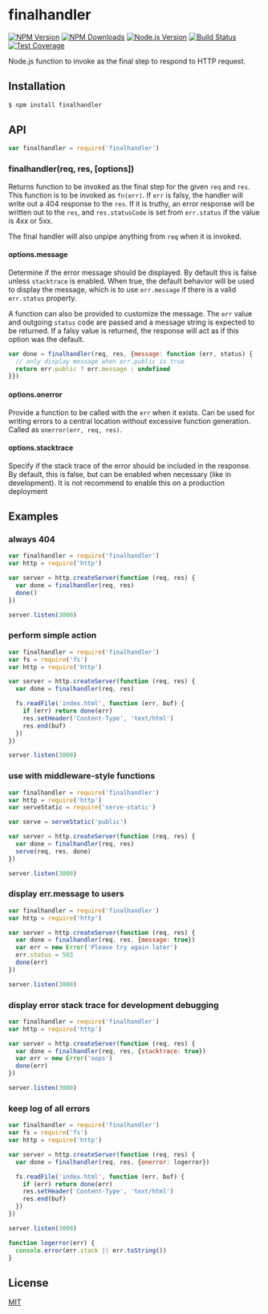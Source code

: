 # finalhandler

[![NPM Version][npm-image]][npm-url]
[![NPM Downloads][downloads-image]][downloads-url]
[![Node.js Version][node-image]][node-url]
[![Build Status][travis-image]][travis-url]
[![Test Coverage][coveralls-image]][coveralls-url]

Node.js function to invoke as the final step to respond to HTTP request.

## Installation

```sh
$ npm install finalhandler
```

## API

```js
var finalhandler = require('finalhandler')
```

### finalhandler(req, res, [options])

Returns function to be invoked as the final step for the given `req` and `res`.
This function is to be invoked as `fn(err)`. If `err` is falsy, the handler will
write out a 404 response to the `res`. If it is truthy, an error response will
be written out to the `res`, and `res.statusCode` is set from `err.status` if the
value is 4xx or 5xx.

The final handler will also unpipe anything from `req` when it is invoked.

#### options.message

Determine if the error message should be displayed. By default this is false unless
`stacktrace` is enabled. When true, the default behavior will be used to display
the message, which is to use `err.message` if there is a valid `err.status` property.

A function can also be provided to customize the message. The `err` value and outgoing
`status` code are passed and a message string is expected to be returned. If a falsy
value is returned, the response will act as if this option was the default.

```js
var done = finalhandler(req, res, {message: function (err, status) {
  // only display message when err.public is true
  return err.public ? err.message : undefined
}})
```

#### options.onerror

Provide a function to be called with the `err` when it exists. Can be used for
writing errors to a central location without excessive function generation. Called
as `onerror(err, req, res)`.

#### options.stacktrace

Specify if the stack trace of the error should be included in the response. By
default, this is false, but can be enabled when necessary (like in development).
It is not recommend to enable this on a production deployment

## Examples

### always 404

```js
var finalhandler = require('finalhandler')
var http = require('http')

var server = http.createServer(function (req, res) {
  var done = finalhandler(req, res)
  done()
})

server.listen(3000)
```

### perform simple action

```js
var finalhandler = require('finalhandler')
var fs = require('fs')
var http = require('http')

var server = http.createServer(function (req, res) {
  var done = finalhandler(req, res)

  fs.readFile('index.html', function (err, buf) {
    if (err) return done(err)
    res.setHeader('Content-Type', 'text/html')
    res.end(buf)
  })
})

server.listen(3000)
```

### use with middleware-style functions

```js
var finalhandler = require('finalhandler')
var http = require('http')
var serveStatic = require('serve-static')

var serve = serveStatic('public')

var server = http.createServer(function (req, res) {
  var done = finalhandler(req, res)
  serve(req, res, done)
})

server.listen(3000)
```

### display err.message to users

```js
var finalhandler = require('finalhandler')
var http = require('http')

var server = http.createServer(function (req, res) {
  var done = finalhandler(req, res, {message: true})
  var err = new Error('Please try again later')
  err.status = 503
  done(err)
})

server.listen(3000)
```

### display error stack trace for development debugging

```js
var finalhandler = require('finalhandler')
var http = require('http')

var server = http.createServer(function (req, res) {
  var done = finalhandler(req, res, {stacktrace: true})
  var err = new Error('oops')
  done(err)
})

server.listen(3000)
```

### keep log of all errors

```js
var finalhandler = require('finalhandler')
var fs = require('fs')
var http = require('http')

var server = http.createServer(function (req, res) {
  var done = finalhandler(req, res, {onerror: logerror})

  fs.readFile('index.html', function (err, buf) {
    if (err) return done(err)
    res.setHeader('Content-Type', 'text/html')
    res.end(buf)
  })
})

server.listen(3000)

function logerror(err) {
  console.error(err.stack || err.toString())
}
```

## License

[MIT](LICENSE)

[npm-image]: https://img.shields.io/npm/v/finalhandler.svg?style=flat
[npm-url]: https://npmjs.org/package/finalhandler
[node-image]: http://img.shields.io/badge/node.js-%3E%3D_0.8-brightgreen.svg?style=flat
[node-url]: http://nodejs.org/download/
[travis-image]: https://img.shields.io/travis/pillarjs/finalhandler.svg?style=flat
[travis-url]: https://travis-ci.org/pillarjs/finalhandler
[coveralls-image]: https://img.shields.io/coveralls/pillarjs/finalhandler.svg?style=flat
[coveralls-url]: https://coveralls.io/r/pillarjs/finalhandler?branch=master
[downloads-image]: http://img.shields.io/npm/dm/finalhandler.svg?style=flat
[downloads-url]: https://npmjs.org/package/finalhandler
